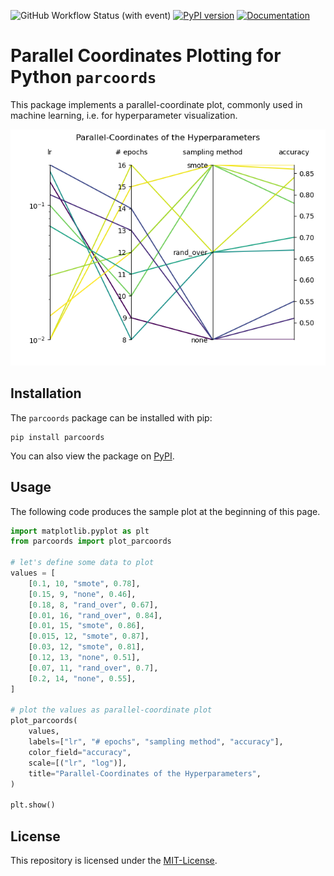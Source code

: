 ![GitHub Workflow Status (with event)](https://img.shields.io/github/actions/workflow/status/VoigtPeter/parcoords/main-ci.yml)
[![PyPI version](https://badge.fury.io/py/parcoords.svg)](https://pypi.org/project/parcoords/)
[![Documentation](https://img.shields.io/badge/docs-passing-default)](https://voigtpeter.github.io/parcoords/index.html)

# Parallel Coordinates Plotting for Python `parcoords`

This package implements a parallel-coordinate plot, commonly used in machine learning, i.e. for hyperparameter visualization.

<p align="center">
  <img alt="Example parallel-coordinate plot" src="https://raw.githubusercontent.com/VoigtPeter/parcoords/main/img/example_plot.png">
</p>

## Installation
The `parcoords` package can be installed with pip:
```
pip install parcoords
```
You can also view the package on [PyPI](https://pypi.org/project/parcoords/).

## Usage
The following code produces the sample plot at the beginning of this page.
```python
import matplotlib.pyplot as plt
from parcoords import plot_parcoords

# let's define some data to plot
values = [
    [0.1, 10, "smote", 0.78],
    [0.15, 9, "none", 0.46],
    [0.18, 8, "rand_over", 0.67],
    [0.01, 16, "rand_over", 0.84],
    [0.01, 15, "smote", 0.86],
    [0.015, 12, "smote", 0.87],
    [0.03, 12, "smote", 0.81],
    [0.12, 13, "none", 0.51],
    [0.07, 11, "rand_over", 0.7],
    [0.2, 14, "none", 0.55],
]

# plot the values as parallel-coordinate plot
plot_parcoords(
    values,
    labels=["lr", "# epochs", "sampling method", "accuracy"],
    color_field="accuracy",
    scale=[("lr", "log")],
    title="Parallel-Coordinates of the Hyperparameters",
)

plt.show()
```

## License
This repository is licensed under the [MIT-License](https://github.com/VoigtPeter/parcoords/blob/main/LICENSE.txt).
